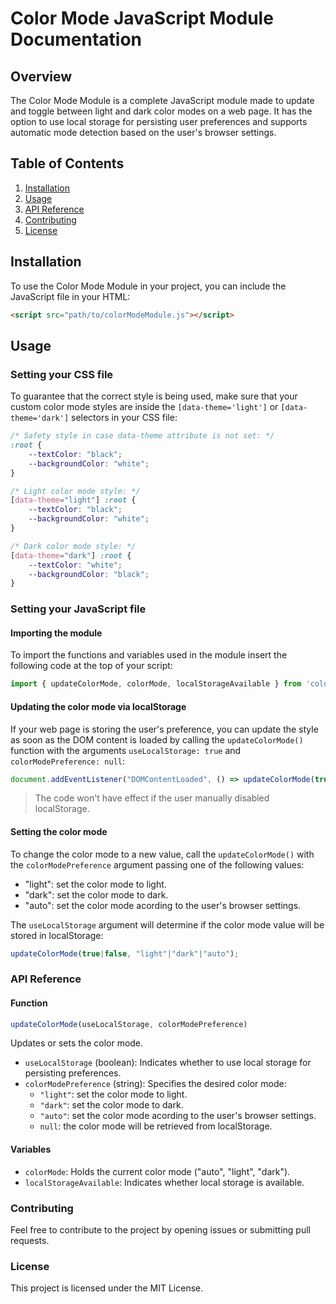 # Color Mode JavaScript Module Documentation

## Overview

The Color Mode Module is a complete JavaScript module made to update and toggle between light and dark color modes on a web page. It has the option to use local storage for persisting user preferences and supports automatic mode detection based on the user's browser settings.

## Table of Contents

1. [Installation](#installation)
2. [Usage](#usage)
3. [API Reference](#api-reference)
4. [Contributing](#contributing)
5. [License](#license)

## Installation

To use the Color Mode Module in your project, you can include the JavaScript file in your HTML:

```html
<script src="path/to/colorModeModule.js"></script>
```

## Usage

### Setting your CSS file

To guarantee that the correct style is being used, make sure that your custom color mode styles are inside the ```[data-theme='light']``` or ```[data-theme='dark']``` selectors in your CSS file:

```css
/* Safety style in case data-theme attribute is not set: */
:root {
    --textColor: "black";
    --backgroundColor: "white"; 
}

/* Light color mode style: */
[data-theme="light"] :root {
    --textColor: "black";
    --backgroundColor: "white"; 
}

/* Dark color mode style: */
[data-theme="dark"] :root {
    --textColor: "white";
    --backgroundColor: "black"; 
}
```

### Setting your JavaScript file

#### Importing the module

To import the functions and variables used in the module insert the following code at the top of your script:

```js
import { updateColorMode, colorMode, localStorageAvailable } from 'colorModeMoule';
```

#### Updating the color mode via localStorage

If your web page is storing the user's preference, you can update the style as soon as the DOM content is loaded by calling the ```updateColorMode()``` function with the arguments ```useLocalStorage: true``` and ```colorModePreference: null```:

```js
document.addEventListener("DOMContentLoaded", () => updateColorMode(true, null))
```

> The code won't have effect if the user manually disabled localStorage.

#### Setting the color mode

To change the color mode to a new value, call the ```updateColorMode()``` with the ```colorModePreference``` argument passing one of the following values:

- "light": set the color mode to light.
- "dark": set the color mode to dark.
- "auto": set the color mode acording to the user's browser settings.

The ```useLocalStorage``` argument will determine if the color mode value will be stored in localStorage:

```js
updateColorMode(true|false, "light"|"dark"|"auto");
```

### API Reference

#### Function

```js
updateColorMode(useLocalStorage, colorModePreference)
```

Updates or sets the color mode.

- ```useLocalStorage``` (boolean): Indicates whether to use local storage for persisting preferences.
- ```colorModePreference``` (string): Specifies the desired color mode:
    - ```"light"```: set the color mode to light.
    - ```"dark"```: set the color mode to dark.
    - ```"auto"```: set the color mode acording to the user's browser settings.
    - ```null```: the color mode will be retrieved from localStorage.

#### Variables

- ```colorMode```: Holds the current color mode ("auto", "light", "dark").
- ```localStorageAvailable```: Indicates whether local storage is available.

### Contributing

Feel free to contribute to the project by opening issues or submitting pull requests.

### License

This project is licensed under the MIT License.
